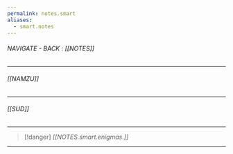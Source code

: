 ```yaml
---
permalink: notes.smart
aliases:
  - smart.notes
---
```


###### NAVIGATE - BACK :  [[NOTES]]
---
###### [[NAMZU]]





---
###### [[SUD]]




---
>[!danger] *[[NOTES.smart.enigmas.]]*
----
